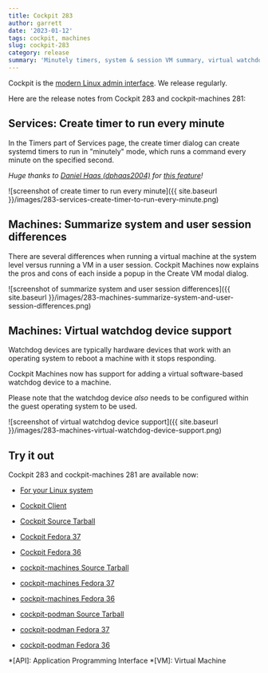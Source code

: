 ```yaml
---
title: Cockpit 283
author: garrett
date: '2023-01-12'
tags: cockpit, machines
slug: cockpit-283
category: release
summary: 'Minutely timers, system & session VM summary, virtual watchdog for VMs'
---
```


Cockpit is the [modern Linux admin interface](https://cockpit-project.org/).
We release regularly.

Here are the release notes from Cockpit 283 and cockpit-machines 281:


## Services: Create timer to run every minute

In the Timers part of Services page, the create timer dialog can create systemd timers to run in "minutely" mode, which runs a command every minute on the specified second.

_Huge thanks to [Daniel Haas (dphaas2004)](https://github.com/dphaas2004) for [this feature](https://github.com/cockpit-project/cockpit/pull/17592#issue-1317035572)!_

![screenshot of create timer to run every minute]({{ site.baseurl }}/images/283-services-create-timer-to-run-every-minute.png)

## Machines: Summarize system and user session differences

There are several differences when running a virtual machine at the system level versus running a VM in a user session. Cockpit Machines now explains the pros and cons of each inside a popup in the Create VM modal dialog.

![screenshot of summarize system and user session differences]({{ site.baseurl }}/images/283-machines-summarize-system-and-user-session-differences.png)

## Machines: Virtual watchdog device support

Watchdog devices are typically hardware devices that work with an operating system to reboot a machine with it stops responding.

Cockpit Machines now has support for adding a virtual software-based watchdog device to a machine.

Please note that the watchdog device _also_ needs to be configured within the guest operating system to be used.

![screenshot of virtual watchdog device support]({{ site.baseurl }}/images/283-machines-virtual-watchdog-device-support.png)

## Try it out

Cockpit 283 and cockpit-machines 281 are available now:

* [For your Linux system](https://cockpit-project.org/running.html)
* [Cockpit Client](https://flathub.org/apps/details/org.cockpit_project.CockpitClient)

* [Cockpit Source Tarball](https://github.com/cockpit-project/cockpit/releases/tag/283)
* [Cockpit Fedora 37](https://bodhi.fedoraproject.org/updates/FEDORA-2023-74586bb92c)
* [Cockpit Fedora 36](https://bodhi.fedoraproject.org/updates/FEDORA-2023-8bc12f90dd)
* [cockpit-machines Source Tarball](https://github.com/cockpit-project/cockpit-machines/releases/tag/281)
* [cockpit-machines Fedora 37](https://bodhi.fedoraproject.org/updates/FEDORA-2023-49b3964047)
* [cockpit-machines Fedora 36](https://bodhi.fedoraproject.org/updates/FEDORA-2023-3b424a9b80)
* [cockpit-podman Source Tarball](https://github.com/cockpit-project/cockpit-podman/releases/tag/60)
* [cockpit-podman Fedora 37](https://bodhi.fedoraproject.org/updates/FEDORA-2023-e680d8b5cb)
* [cockpit-podman Fedora 36](https://bodhi.fedoraproject.org/updates/FEDORA-2023-c0a825e37f)

*[API]: Application Programming Interface
*[VM]: Virtual Machine